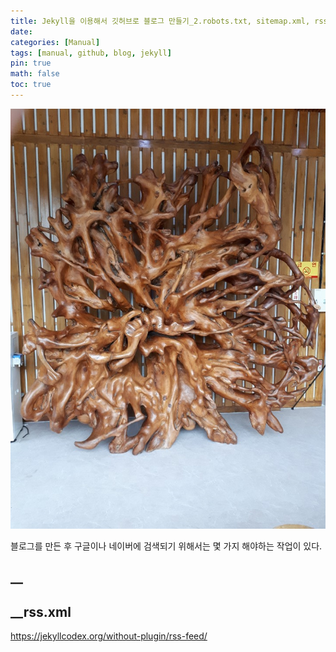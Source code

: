 ```yaml
---
title: Jekyll을 이용해서 깃허브로 블로그 만들기_2.robots.txt, sitemap.xml, rss.xml 생성 및 설정
date: 
categories: [Manual]
tags: [manual, github, blog, jekyll]
pin: true
math: false
toc: true
---
```


![Test](/images/TestImage.png)

블로그를 만든 후 구글이나 네이버에 검색되기 위해서는 몇 가지 해야하는 작업이 있다.

## __

## __rss.xml

https://jekyllcodex.org/without-plugin/rss-feed/